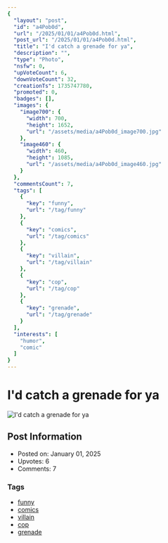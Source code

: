 ```yaml
---
{
  "layout": "post",
  "id": "a4Pob0d",
  "url": "/2025/01/01/a4Pob0d.html",
  "post_url": "/2025/01/01/a4Pob0d.html",
  "title": "I'd catch a grenade for ya",
  "description": "",
  "type": "Photo",
  "nsfw": 0,
  "upVoteCount": 6,
  "downVoteCount": 32,
  "creationTs": 1735747780,
  "promoted": 0,
  "badges": [],
  "images": {
    "image700": {
      "width": 700,
      "height": 1652,
      "url": "/assets/media/a4Pob0d_image700.jpg"
    },
    "image460": {
      "width": 460,
      "height": 1085,
      "url": "/assets/media/a4Pob0d_image460.jpg"
    }
  },
  "commentsCount": 7,
  "tags": [
    {
      "key": "funny",
      "url": "/tag/funny"
    },
    {
      "key": "comics",
      "url": "/tag/comics"
    },
    {
      "key": "villain",
      "url": "/tag/villain"
    },
    {
      "key": "cop",
      "url": "/tag/cop"
    },
    {
      "key": "grenade",
      "url": "/tag/grenade"
    }
  ],
  "interests": [
    "humor",
    "comic"
  ]
}
---
```


# I'd catch a grenade for ya

![I'd catch a grenade for ya](/assets/media/a4Pob0d_image700.jpg)

## Post Information

- Posted on: January 01, 2025
- Upvotes: 6
- Comments: 7

### Tags

- [funny](/tag/funny)
- [comics](/tag/comics)
- [villain](/tag/villain)
- [cop](/tag/cop)
- [grenade](/tag/grenade)
